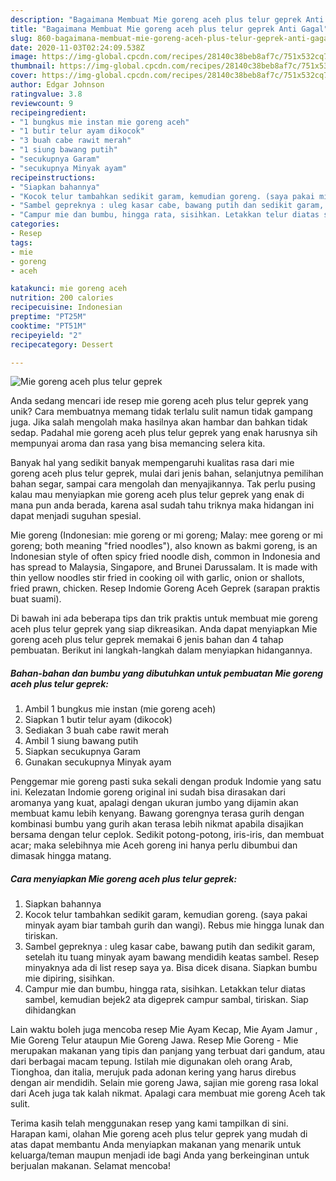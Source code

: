 ```yaml
---
description: "Bagaimana Membuat Mie goreng aceh plus telur geprek Anti Gagal"
title: "Bagaimana Membuat Mie goreng aceh plus telur geprek Anti Gagal"
slug: 860-bagaimana-membuat-mie-goreng-aceh-plus-telur-geprek-anti-gagal
date: 2020-11-03T02:24:09.538Z
image: https://img-global.cpcdn.com/recipes/28140c38beb8af7c/751x532cq70/mie-goreng-aceh-plus-telur-geprek-foto-resep-utama.jpg
thumbnail: https://img-global.cpcdn.com/recipes/28140c38beb8af7c/751x532cq70/mie-goreng-aceh-plus-telur-geprek-foto-resep-utama.jpg
cover: https://img-global.cpcdn.com/recipes/28140c38beb8af7c/751x532cq70/mie-goreng-aceh-plus-telur-geprek-foto-resep-utama.jpg
author: Edgar Johnson
ratingvalue: 3.8
reviewcount: 9
recipeingredient:
- "1 bungkus mie instan mie goreng aceh"
- "1 butir telur ayam dikocok"
- "3 buah cabe rawit merah"
- "1 siung bawang putih"
- "secukupnya Garam"
- "secukupnya Minyak ayam"
recipeinstructions:
- "Siapkan bahannya"
- "Kocok telur tambahkan sedikit garam, kemudian goreng. (saya pakai minyak ayam biar tambah gurih dan wangi). Rebus mie hingga lunak dan tiriskan."
- "Sambel gepreknya : uleg kasar cabe, bawang putih dan sedikit garam, setelah itu tuang minyak ayam bawang mendidih keatas sambel. Resep minyaknya ada di list resep saya ya. Bisa dicek disana. Siapkan bumbu mie dipiring, sisihkan."
- "Campur mie dan bumbu, hingga rata, sisihkan. Letakkan telur diatas sambel, kemudian bejek2 ata digeprek campur sambal, tiriskan. Siap dihidangkan"
categories:
- Resep
tags:
- mie
- goreng
- aceh

katakunci: mie goreng aceh 
nutrition: 200 calories
recipecuisine: Indonesian
preptime: "PT25M"
cooktime: "PT51M"
recipeyield: "2"
recipecategory: Dessert

---
```



![Mie goreng aceh plus telur geprek](https://img-global.cpcdn.com/recipes/28140c38beb8af7c/751x532cq70/mie-goreng-aceh-plus-telur-geprek-foto-resep-utama.jpg)

Anda sedang mencari ide resep mie goreng aceh plus telur geprek yang unik? Cara membuatnya memang tidak terlalu sulit namun tidak gampang juga. Jika salah mengolah maka hasilnya akan hambar dan bahkan tidak sedap. Padahal mie goreng aceh plus telur geprek yang enak harusnya sih mempunyai aroma dan rasa yang bisa memancing selera kita.

Banyak hal yang sedikit banyak mempengaruhi kualitas rasa dari mie goreng aceh plus telur geprek, mulai dari jenis bahan, selanjutnya pemilihan bahan segar, sampai cara mengolah dan menyajikannya. Tak perlu pusing kalau mau menyiapkan mie goreng aceh plus telur geprek yang enak di mana pun anda berada, karena asal sudah tahu triknya maka hidangan ini dapat menjadi suguhan spesial.

Mie goreng (Indonesian: mie goreng or mi goreng; Malay: mee goreng or mi goreng; both meaning &#34;fried noodles&#34;), also known as bakmi goreng, is an Indonesian style of often spicy fried noodle dish, common in Indonesia and has spread to Malaysia, Singapore, and Brunei Darussalam. It is made with thin yellow noodles stir fried in cooking oil with garlic, onion or shallots, fried prawn, chicken. Resep Indomie Goreng Aceh Geprek (sarapan praktis buat suami).


Di bawah ini ada beberapa tips dan trik praktis untuk membuat mie goreng aceh plus telur geprek yang siap dikreasikan. Anda dapat menyiapkan Mie goreng aceh plus telur geprek memakai 6 jenis bahan dan 4 tahap pembuatan. Berikut ini langkah-langkah dalam menyiapkan hidangannya.

<!--inarticleads1-->

##### Bahan-bahan dan bumbu yang dibutuhkan untuk pembuatan Mie goreng aceh plus telur geprek:

1. Ambil 1 bungkus mie instan (mie goreng aceh)
1. Siapkan 1 butir telur ayam (dikocok)
1. Sediakan 3 buah cabe rawit merah
1. Ambil 1 siung bawang putih
1. Siapkan secukupnya Garam
1. Gunakan secukupnya Minyak ayam


Penggemar mie goreng pasti suka sekali dengan produk Indomie yang satu ini. Kelezatan Indomie goreng original ini sudah bisa dirasakan dari aromanya yang kuat, apalagi dengan ukuran jumbo yang dijamin akan membuat kamu lebih kenyang. Bawang gorengnya terasa gurih dengan kombinasi bumbu yang gurih akan terasa lebih nikmat apabila disajikan bersama dengan telur ceplok. Sedikit potong-potong, iris-iris, dan membuat acar; maka selebihnya mie Aceh goreng ini hanya perlu dibumbui dan dimasak hingga matang. 

<!--inarticleads2-->

##### Cara menyiapkan Mie goreng aceh plus telur geprek:

1. Siapkan bahannya
1. Kocok telur tambahkan sedikit garam, kemudian goreng. (saya pakai minyak ayam biar tambah gurih dan wangi). Rebus mie hingga lunak dan tiriskan.
1. Sambel gepreknya : uleg kasar cabe, bawang putih dan sedikit garam, setelah itu tuang minyak ayam bawang mendidih keatas sambel. Resep minyaknya ada di list resep saya ya. Bisa dicek disana. Siapkan bumbu mie dipiring, sisihkan.
1. Campur mie dan bumbu, hingga rata, sisihkan. Letakkan telur diatas sambel, kemudian bejek2 ata digeprek campur sambal, tiriskan. Siap dihidangkan


Lain waktu boleh juga mencoba resep Mie Ayam Kecap, Mie Ayam Jamur , Mie Goreng Telur ataupun Mie Goreng Jawa. Resep Mie Goreng - Mie merupakan makanan yang tipis dan panjang yang terbuat dari gandum, atau dari berbagai macam tepung. Istilah mie digunakan oleh orang Arab, Tionghoa, dan italia, merujuk pada adonan kering yang harus direbus dengan air mendidih. Selain mie goreng Jawa, sajian mie goreng rasa lokal dari Aceh juga tak kalah nikmat. Apalagi cara membuat mie goreng Aceh tak sulit. 

Terima kasih telah menggunakan resep yang kami tampilkan di sini. Harapan kami, olahan Mie goreng aceh plus telur geprek yang mudah di atas dapat membantu Anda menyiapkan makanan yang menarik untuk keluarga/teman maupun menjadi ide bagi Anda yang berkeinginan untuk berjualan makanan. Selamat mencoba!
